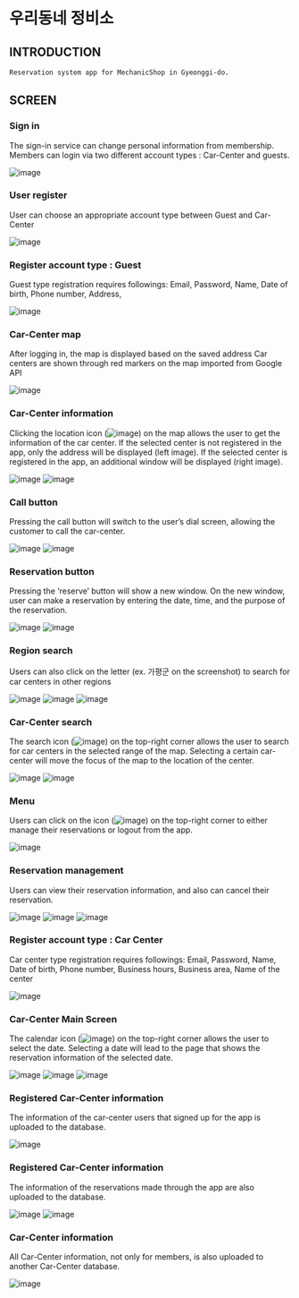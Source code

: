 # 우리동네 정비소
## INTRODUCTION
```xml
Reservation system app for MechanicShop in Gyeonggi-do.
```
## SCREEN

### Sign in

 The sign-in service can change personal information from membership. Members can login via two different account types : Car-Center and guests.
 
![image](https://user-images.githubusercontent.com/84771856/172035257-f47e2c3a-2194-4ceb-b6bc-360900b5ca05.png)


### User register

 User can choose an appropriate account type between Guest and Car-Center
 
![image](https://user-images.githubusercontent.com/84771856/172035276-005f9b0a-baf9-432d-a003-7a2cdb59e4ed.png)

### Register account type : Guest

Guest type registration requires followings:
Email,
Password,
Name,
Date of birth,
Phone number,
Address,

![image](https://user-images.githubusercontent.com/84771856/172035292-7954e420-80ec-4da2-b6e6-f0c17ede9faf.png)

### Car-Center map

 After logging in, the map is displayed based on the saved address Car centers are shown through red markers on the map imported from Google API

![image](https://user-images.githubusercontent.com/84771856/172035303-82ab57b4-a046-4f9d-957f-801331912151.png)

### Car-Center information

 Clicking the location icon (![image](https://user-images.githubusercontent.com/84771856/172035312-d02108c9-8cba-43e5-9798-3aef90b24b61.png)) on the map allows the user to get the information of the car center. If the selected center is not registered in the app, only the address will be displayed (left image). If the selected center is registered in the app, an additional window will be  displayed (right image).

![image](https://user-images.githubusercontent.com/84771856/172035333-f1ad5b2e-5bd3-4437-b2b1-3657cb5c4543.png)
![image](https://user-images.githubusercontent.com/84771856/172035337-48556684-0ce9-4865-8ccc-e4e6a1ad2503.png)

### Call button

 Pressing the call button will switch to the user’s dial screen, allowing the customer to call the car-center.

![image](https://user-images.githubusercontent.com/84771856/172035349-4b84772f-4374-43d3-8617-83c6ce0ea0b7.png)
![image](https://user-images.githubusercontent.com/84771856/172035350-a6178324-195e-4a21-89ae-565e8bc72b7b.png)

### Reservation button

 Pressing the ‘reserve’ button will show a new window. On the new window, user can make a reservation by entering the date, time, and the purpose of the reservation.

![image](https://user-images.githubusercontent.com/84771856/172035359-f864850b-5f7d-4209-9ce0-dbc65192b87f.png)
![image](https://user-images.githubusercontent.com/84771856/172035362-1581b824-0d99-47a2-86fa-146b8b62691e.png)

### Region search

 Users can also click on the letter (ex. 가평군 on the screenshot) to search for car centers in other regions

![image](https://user-images.githubusercontent.com/84771856/172035368-93a60274-d1c0-4a7b-95d3-6cd8c011b7a8.png)
![image](https://user-images.githubusercontent.com/84771856/172035371-248a13bc-281d-4e0a-ac66-3e1d39973039.png)
![image](https://user-images.githubusercontent.com/84771856/172035374-85f7125c-255f-49d9-8dd3-4d5d9e398ebd.png)

### Car-Center search

 The search icon (![image](https://user-images.githubusercontent.com/84771856/172035388-45c1ed3c-0b4c-4be6-8394-9c46b3a4781b.png)) on the top-right corner allows the user to search for car centers in the selected range of the map. Selecting a certain car-center will move the focus of the map to the location of the center.

![image](https://user-images.githubusercontent.com/84771856/172035392-d1af8e27-8433-42e6-ab21-3e6a375a1350.png)
![image](https://user-images.githubusercontent.com/84771856/172035395-838bbc0b-78d5-4522-9372-a4d3e37c30aa.png)

### Menu

 Users can click on the icon (![image](https://user-images.githubusercontent.com/84771856/172035405-ff72cfdd-81b2-4628-b215-8a98baf72429.png)) on the top-right corner to either manage their reservations or logout from the app.

![image](https://user-images.githubusercontent.com/84771856/172035407-c0669b94-d577-45c6-a215-5d2604a8519b.png)

### Reservation management

 Users can view their reservation information, and also can cancel their reservation.

![image](https://user-images.githubusercontent.com/84771856/172035418-27702a16-87aa-4dea-9b95-2cc4571b8be6.png)
![image](https://user-images.githubusercontent.com/84771856/172035419-7ab6f47c-1fdc-4252-bd91-ddd8a822c511.png)
![image](https://user-images.githubusercontent.com/84771856/172035420-0fd15dab-5cb3-46bb-81f1-fc3abb004165.png)

### Register account type : Car Center

 Car center type registration requires followings:
Email,
Password,
Name,
Date of birth,
Phone number,
Business hours,
Business area,
Name of the center

![image](https://user-images.githubusercontent.com/84771856/172035439-6ad23e65-fa09-4ab8-b746-48c458149122.png)

### Car-Center Main Screen

 The calendar icon (![image](https://user-images.githubusercontent.com/84771856/172035447-1bc264ef-feca-4654-a0f3-36b33cc3bf91.png)) on the top-right corner allows the user to select the date. Selecting a date will lead to the page that shows the reservation information of the selected date.

![image](https://user-images.githubusercontent.com/84771856/172035449-ddd6a6e7-9d39-4a10-bdbe-5074d9253a18.png)
![image](https://user-images.githubusercontent.com/84771856/172035450-6696dd84-2697-44fe-96bd-d3fd962dce14.png)
![image](https://user-images.githubusercontent.com/84771856/172035452-ec5b0429-b0e3-46f6-97a2-abf05b1f30f4.png)

### Registered Car-Center information 

 The information of the car-center users that signed up for the app is uploaded to the database.

![image](https://user-images.githubusercontent.com/84771856/172035458-dc87dc72-7873-4c6f-bc3a-8c25eff89581.png)

### Registered Car-Center information 

 The information of the reservations made through the app are also uploaded to the database.

![image](https://user-images.githubusercontent.com/84771856/172035464-8283db5e-f5c1-4217-ae23-a6334f4e0548.png)
![image](https://user-images.githubusercontent.com/84771856/172035466-f8aeb915-a4cc-48d9-818f-8f4e4fafcc1f.png)

### Car-Center information 

 All Car-Center information, not only for members, is also uploaded to another Car-Center database.

![image](https://user-images.githubusercontent.com/84771856/172035477-91502d0b-cb5c-4d47-8536-9fd2a46763ce.png)



